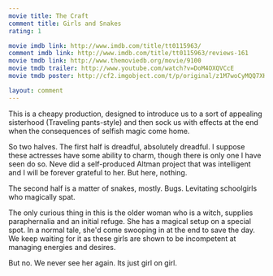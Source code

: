```yaml
---
movie title: The Craft
comment title: Girls and Snakes
rating: 1

movie imdb link: http://www.imdb.com/title/tt0115963/
comment imdb link: http://www.imdb.com/title/tt0115963/reviews-161
movie tmdb link: http://www.themoviedb.org/movie/9100
movie tmdb trailer: http://www.youtube.com/watch?v=DoM4OXQVCcE
movie tmdb poster: http://cf2.imgobject.com/t/p/original/z1M7woCyMQQ7XHY7eKxBykH1AVy.jpg

layout: comment
---
```


This is a cheapy production, designed to introduce us to a sort of appealing sisterhood (Traveling pants-style) and then sock us with effects at the end when the consequences of selfish magic come home.

So two halves. The first half is dreadful, absolutely dreadful. I suppose these actresses have some ability to charm, though there is only one I have seen do so. Neve did a self-produced Altman project that was intelligent and I will be forever grateful to her. But here, nothing.

The second half is a matter of snakes, mostly. Bugs. Levitating schoolgirls who magically spat.

The only curious thing in this is the older woman who is a witch, supplies paraphernalia and an initial refuge. She has a magical setup on a special spot. In a normal tale, she'd come swooping in at the end to save the day. We keep waiting for it as these girls are shown to be incompetent at managing energies and desires. 

But no. We never see her again. Its just girl on girl.